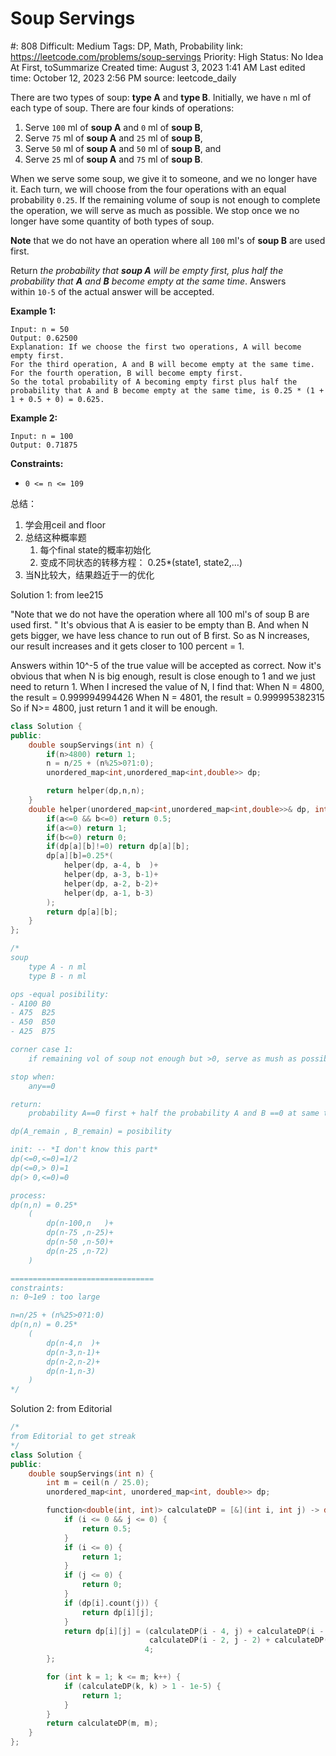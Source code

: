 # Soup Servings

#: 808
Difficult: Medium
Tags: DP, Math, Probability
link: https://leetcode.com/problems/soup-servings
Priority: High
Status: No Idea At First, toSummarize
Created time: August 3, 2023 1:41 AM
Last edited time: October 12, 2023 2:56 PM
source: leetcode_daily

There are two types of soup: **type A** and **type B**. Initially, we have `n` ml of each type of soup. There are four kinds of operations:

1. Serve `100` ml of **soup A** and `0` ml of **soup B**,
2. Serve `75` ml of **soup A** and `25` ml of **soup B**,
3. Serve `50` ml of **soup A** and `50` ml of **soup B**, and
4. Serve `25` ml of **soup A** and `75` ml of **soup B**.

When we serve some soup, we give it to someone, and we no longer have it. Each turn, we will choose from the four operations with an equal probability `0.25`. If the remaining volume of soup is not enough to complete the operation, we will serve as much as possible. We stop once we no longer have some quantity of both types of soup.

**Note** that we do not have an operation where all `100` ml's of **soup B** are used first.

Return *the probability that **soup A** will be empty first, plus half the probability that **A** and **B** become empty at the same time*. Answers within `10-5` of the actual answer will be accepted.

**Example 1:**

```
Input: n = 50
Output: 0.62500
Explanation: If we choose the first two operations, A will become empty first.
For the third operation, A and B will become empty at the same time.
For the fourth operation, B will become empty first.
So the total probability of A becoming empty first plus half the probability that A and B become empty at the same time, is 0.25 * (1 + 1 + 0.5 + 0) = 0.625.

```

**Example 2:**

```
Input: n = 100
Output: 0.71875

```

**Constraints:**

- `0 <= n <= 109`

总结：

1. 学会用ceil and floor
2. 总结这种概率题
    1. 每个final state的概率初始化
    2. 变成不同状态的转移方程： 0.25*(state1, state2,…)
3. 当N比较大，结果趋近于一的优化

Solution 1: from lee215

"Note that we do not have the operation where all 100 ml's of soup B are used first. "
It's obvious that A is easier to be empty than B. And when N gets bigger, we have less chance to run out of B first.
So as N increases, our result increases and it gets closer to 100 percent = 1.

Answers within 10^-5 of the true value will be accepted as correct.
Now it's obvious that when N is big enough, result is close enough to 1 and we just need to return 1.
When I incresed the value of N, I find that:
When N = 4800, the result = 0.999994994426
When N = 4801, the result = 0.999995382315
So if N>= 4800, just return 1 and it will be enough.

```cpp
class Solution {
public:
    double soupServings(int n) {
        if(n>4800) return 1;
        n = n/25 + (n%25>0?1:0);
        unordered_map<int,unordered_map<int,double>> dp;

        return helper(dp,n,n);
    }
    double helper(unordered_map<int,unordered_map<int,double>>& dp, int a, int b) {
        if(a<=0 && b<=0) return 0.5;
        if(a<=0) return 1;
        if(b<=0) return 0;
        if(dp[a][b]!=0) return dp[a][b];
        dp[a][b]=0.25*(
            helper(dp, a-4, b  )+
            helper(dp, a-3, b-1)+
            helper(dp, a-2, b-2)+
            helper(dp, a-1, b-3)
        );
        return dp[a][b];
    }
};

/*
soup
    type A - n ml
    type B - n ml

ops -equal posibility:
- A100 B0
- A75  B25
- A50  B50
- A25  B75

corner case 1:
    if remaining vol of soup not enough but >0, serve as mush as possible

stop when:
    any==0

return:
    probability A==0 first + half the probability A and B ==0 at same time

dp(A_remain , B_remain) = posibility

init: -- *I don't know this part*
dp(<=0,<=0)=1/2
dp(<=0,> 0)=1
dp(> 0,<=0)=0

process:
dp(n,n) = 0.25*
    (
        dp(n-100,n   )+
        dp(n-75 ,n-25)+
        dp(n-50 ,n-50)+
        dp(n-25 ,n-72)
    )

================================
constraints:
n: 0~1e9 : too large

n=n/25 + (n%25>0?1:0)
dp(n,n) = 0.25*
    (
        dp(n-4,n  )+
        dp(n-3,n-1)+
        dp(n-2,n-2)+
        dp(n-1,n-3)
    )
*/
```

Solution 2: from Editorial

```cpp
/*
from Editorial to get streak
*/
class Solution {
public:
    double soupServings(int n) {
        int m = ceil(n / 25.0);
        unordered_map<int, unordered_map<int, double>> dp;

        function<double(int, int)> calculateDP = [&](int i, int j) -> double {
            if (i <= 0 && j <= 0) {
                return 0.5;
            }
            if (i <= 0) {
                return 1;
            }
            if (j <= 0) {
                return 0;
            }
            if (dp[i].count(j)) {
                return dp[i][j];
            }
            return dp[i][j] = (calculateDP(i - 4, j) + calculateDP(i - 3, j - 1) +
                               calculateDP(i - 2, j - 2) + calculateDP(i - 1, j - 3)) /
                              4;
        };

        for (int k = 1; k <= m; k++) {
            if (calculateDP(k, k) > 1 - 1e-5) {
                return 1;
            }
        }
        return calculateDP(m, m);
    }
};
```